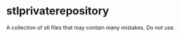 stlprivaterepository
====================

A collection of stl files that may contain many mistakes. Do not use.
